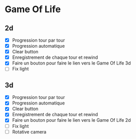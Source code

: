 # Game Of Life 
## 2d
- [x] Progression tour par tour
- [x] Progression automatique
- [x] Clear button
- [x] Enregistrement de chaque tour et rewind
- [x] Faire un bouton pour faire le lien vers le Game Of Life 3d
- [ ] Fix light
## 3d
- [x] Progression tour par tour
- [x] Progression automatique
- [x] Clear button
- [x] Enregistrement de chaque tour et rewind
- [x] Faire un bouton pour faire le lien vers le Game Of Life 2d
- [ ] Fix light
- [ ] Rotative camera